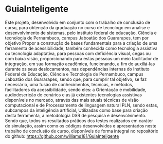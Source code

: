 # GuiaInteligente
Este projeto, desenvolvido em conjunto com o trabalho de conclusão de curso, para obtenção da graduação no curso de tecnologo em analise e desenvolvimento de sistemas, pelo instituto federal de educação, Ciência e tecnologia de Pernambuco, campus Jaboatão dos Guararapes, tem por objetivo Propor a construção de bases fundamentais para a criação de uma ferramenta de acessibilidade, também conhecida como tecnologia assistiva ou tecnologia adaptativa, para pessoas com deficiência visual, cegas ou com baixa visão, proporcionando para estas pessoas um meio facilitador de integração, em sua formação acadêmica, funcionando, a fim de auxiliá-las durante os seus deslocamentos, nas dependências internas do Instituto Federal de Educação, Ciência e Tecnologia de Pernambuco, campus Jaboatão dos Guararapes, sendo que, para cumprir tal objetivo, se faz necessário, uma fusão de conhecimentos, técnicas, e métodos, facilitadores da acessibilidade, sendo eles: a Orientação e mobilidade, audiodescrição de cenários e as já existentes tecnologias assistivas disponíveis no mercado, através das mais atuais técnicas de visão computacional e de Processamento de linguagem natural PLN, sendo estas, subcampos da inteligência artificial, Utilizadas como base para criação desta ferramenta, a metodologia DSR de pesquisa e desenvolvimento. Sendo que, todos os resultados práticos dos testes realizados em caráter de simulação, assim como os códigos desenvolvidos e apresentados neste trabalho de conclusão de curso, disponíveis de forma integral no repositório do github: https://github.com/williams181/GuiaInteligente
